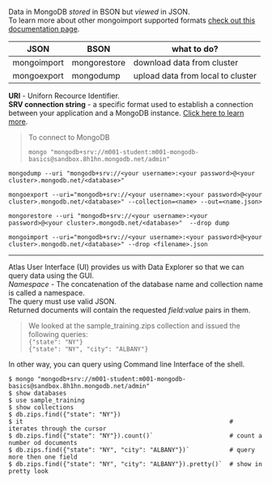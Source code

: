 Data in MongoDB *stored* in BSON but *viewed* in JSON.  
To learn more about other mongoimport supported formats [check out this documentation page](https://docs.mongodb.com/manual/reference/program/mongoimport/#compatibility).  

| JSON | BSON | what to do? | 
|---|---|---|  
| mongoimport | mongorestore | download data from cluster |  
| mongoexport | mongodump | upload data from local to cluster |
**URI** - Uniforn Recource Identifier.    
**SRV connection string** - a specific format used to establish a connection between your application and a MongoDB instance. [Click here to learn more](https://docs.mongodb.com/manual/reference/connection-string/#connections-dns-seedlist).  
> To connect to MongoDB
> ```
> mongo "mongodb+srv://m001-student:m001-mongodb-basics@sandbox.8h1hn.mongodb.net/admin"
> ```

```
mongodump --uri "mongodb+srv://<your username>:<your password>@<your cluster>.mongodb.net/<database>"
```
```
mongoexport --uri="mongodb+srv://<your username>:<your password>@<your cluster>.mongodb.net/<database>" --collection=<name> --out=<name.json>
```
```
mongorestore --uri "mongodb+srv://<your username>:<your password>@<your cluster>.mongodb.net/<database>"  --drop dump
```
```
mongoimport --uri="mongodb+srv://<your username>:<your password>@<your cluster>.mongodb.net/<database>" --drop <filename>.json
```
---

Atlas User Interface (UI) provides us with Data Explorer so that we can query data using the GUI.  
*Namespace* - The concatenation of the database name and collection name is called a namespace.  
The query must use valid JSON.  
Returned documents will contain the requested *field:value* pairs in them.
> We looked at the sample_training.zips collection and issued the following queries:  
> ```{"state": "NY"}```  
> ```{"state": "NY", "city": "ALBANY"}```  

In other way, you can query using Command line Interface of the shell.  
```
$ mongo "mongodb+srv://m001-student:m001-mongodb-basics@sandbox.8h1hn.mongodb.net/admin"
$ show databases
$ use sample_training
$ show collections  
$ db.zips.find({"state": "NY"})
$ it                                                         # iterates through the cursor
$ db.zips.find({"state": "NY"}).count()`                     # count a number od documents 
$ db.zips.find({"state": "NY", "city": "ALBANY"})`           # query more then one field
$ db.zips.find({"state": "NY", "city": "ALBANY"}).pretty()`  # show in pretty look
